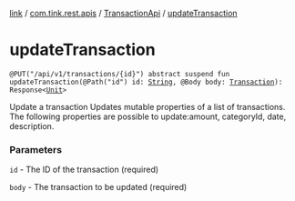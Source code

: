 [link](../../index.md) / [com.tink.rest.apis](../index.md) / [TransactionApi](index.md) / [updateTransaction](./update-transaction.md)

# updateTransaction

`@PUT("/api/v1/transactions/{id}") abstract suspend fun updateTransaction(@Path("id") id: `[`String`](https://kotlinlang.org/api/latest/jvm/stdlib/kotlin/-string/index.html)`, @Body body: `[`Transaction`](../../com.tink.rest.models/-transaction/index.md)`): Response<`[`Unit`](https://kotlinlang.org/api/latest/jvm/stdlib/kotlin/-unit/index.html)`>`

Update a transaction
Updates mutable properties of a list of transactions. The following properties are possible to update:amount, categoryId, date, description.

### Parameters

`id` - The ID of the transaction (required)

`body` - The transaction to be updated (required)